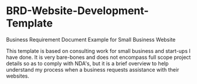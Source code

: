 # BRD-Website-Development-Template
Business Requirement Document Example for Small Business Website

This template is based on consulting work for small business and start-ups I have done. It is very bare-bones and does not encompass full scope project details so as to comply with NDA's, but it is a brief overview to help understand my process when a business requests assistance with their websites. 
